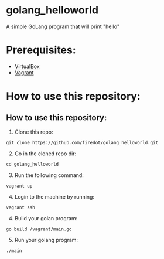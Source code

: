 # golang_helloworld

A simple GoLang program that will print "hello"

# Prerequisites: 

* [VirtualBox](https://www.virtualbox.org/wiki/Downloads)
* [Vagrant](https://www.vagrantup.com/downloads.html)

# How to use this repository: 

## How to use this repository:

1. Clone this repo:

```
git clone https://github.com/firedot/golang_helloworld.git
```

2. Go in the cloned repo dir:

```
cd golang_helloworld
```

3. Run the following command:

```
vagrant up
```

4. Login to the machine by running: 

```
vagrant ssh
```
4. Build your golan program:

```
go build /vagrant/main.go
```

5. Run your golang program: 

```
./main
```
